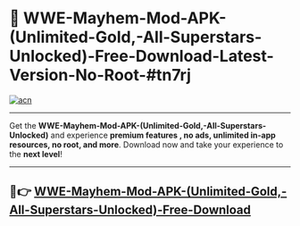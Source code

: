 # 🚀 WWE-Mayhem-Mod-APK-(Unlimited-Gold,-All-Superstars-Unlocked)-Free-Download-Latest-Version-No-Root-#tn7rj

[![acn](https://i.imgur.com/BIQs5tu.png)](https://hapymods.com?title=WWE+Mayhem+Mod+APK+(Unlimited+Gold,+All+Superstars+Unlocked)&ref=tn7rj)

---

Get the **WWE-Mayhem-Mod-APK-(Unlimited-Gold,-All-Superstars-Unlocked)** and experience **premium features , no ads, unlimited in-app resources, no root, and more**. Download now and take your experience to the **next level**!

---

## 🤖👉 [WWE-Mayhem-Mod-APK-(Unlimited-Gold,-All-Superstars-Unlocked)-Free-Download](https://hapymods.com?title=WWE+Mayhem+Mod+APK+(Unlimited+Gold,+All+Superstars+Unlocked)&ref=tn7rj)